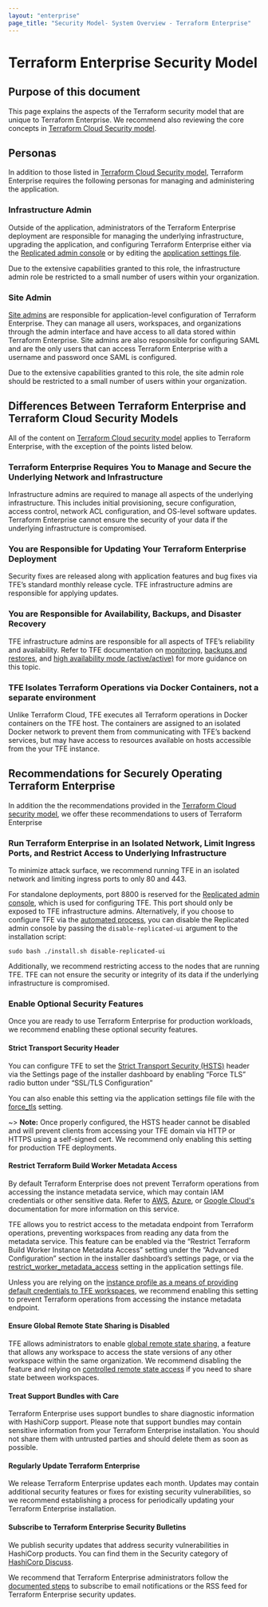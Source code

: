 ```yaml
---
layout: "enterprise"
page_title: "Security Model- System Overview - Terraform Enterprise"
---
```


# Terraform Enterprise Security Model

## Purpose of this document

This page explains the aspects of the Terraform security model that are unique to Terraform Enterprise. We recommend also reviewing the core concepts in [Terraform Cloud Security model](../../cloud/architectural-details/security-model.html).

## Personas

In addition to those listed in [Terraform Cloud Security model](../../cloud/architectural-details/security-model.html), Terraform Enterprise requires the following personas for managing and administering the application.


### Infrastructure Admin

Outside of the application, administrators of the Terraform Enterprise deployment are responsible for managing the underlying infrastructure, upgrading the application, and configuring Terraform Enterprise either via the [Replicated admin console](../install/config.html#system-configuration) or by editing the [application settings file](../install/automating-the-installer.html).

Due to the extensive capabilities granted to this role, the infrastructure admin role be restricted to a small number of users within your organization.

### Site Admin

[Site admins](../admin/admin-access.html) are responsible for application-level configuration of Terraform Enterprise. They can manage all users, workspaces, and organizations through the admin interface and have access to all data stored within Terraform Enterprise. Site admins are also responsible for configuring SAML and are the only users that can access Terraform Enterprise with a username and password once SAML is configured. 

Due to the extensive capabilities granted to this role, the site admin role should be restricted to a small number of users within your organization.


## Differences Between Terraform Enterprise and Terraform Cloud Security Models

All of the content on [Terraform Cloud security model](../../cloud/architectural-details/security-model.html) applies to Terraform Enterprise, with the exception of the points listed below.

### Terraform Enterprise Requires You to Manage and Secure the Underlying Network and Infrastructure

Infrastructure admins are required to manage all aspects of the underlying infrastructure. This includes initial provisioning, secure configuration, access control, network ACL configuration, and OS-level software updates. Terraform Enterprise cannot ensure the security of your data if the underlying infrastructure is compromised.

### You are Responsible for Updating Your Terraform Enterprise Deployment

Security fixes are released along with application features and bug fixes via TFE’s standard monthly release cycle. TFE infrastructure admins are responsible for applying updates.

### You are Responsible for Availability, Backups, and Disaster Recovery

TFE infrastructure admins are responsible for all aspects of TFE’s reliability and availability. Refer to TFE documentation on [monitoring](../admin/monitoring.html), [backups and restores](../admin/backup-restore.html), and [high availability mode (active/active)](../admin/active-active.html) for more guidance on this topic.

### TFE Isolates Terraform Operations via Docker Containers, not a separate environment

Unlike Terraform Cloud, TFE executes all Terraform operations in Docker containers on the TFE host. The containers are assigned to an isolated Docker network to prevent them from communicating with TFE’s backend services, but may have access to resources available on hosts accessible from the your TFE instance. 

## Recommendations for Securely Operating Terraform Enterprise

In addition the the recommendations provided in the [Terraform Cloud security model](../../cloud/architectural-overview/security-model.html), we offer these recommendations to users of Terraform Enterprise 

### Run Terraform Enterprise in an Isolated Network, Limit Ingress Ports, and Restrict Access to Underlying Infrastructure

To minimize attack surface, we recommend running TFE in an isolated network and limiting ingress ports to only 80 and 443. 

For standalone deployments, port 8800 is reserved for the [Replicated admin console](../admin/admin-access.html), which is used for configuring TFE. This port should only be exposed to TFE infrastructure admins. Alternatively, if you choose to configure TFE via the [automated process](../install/automating-the-installer.html), you can disable the Replicated admin console by passing the `disable-replicated-ui` argument to the installation script:

```sudo bash ./install.sh disable-replicated-ui```

Additionally, we recommend restricting access to the nodes that are running TFE. TFE can not ensure the security or integrity of its data if the underlying infrastructure is compromised.

### Enable Optional Security Features

Once you are ready to use Terraform Enterprise for production workloads, we recommend enabling these optional security features.

#### Strict Transport Security Header

You can configure TFE to set the [Strict Transport Security (HSTS)](https://developer.mozilla.org/en-US/docs/Web/HTTP/Headers/Strict-Transport-Security) header via the Settings page of the installer dashboard by enabling “Force TLS” radio button under “SSL/TLS Configuration”

You can also enable this setting via the application settings file file with the [force_tls](../install/automating-the-installer.html#force_tls) setting.

~> **Note:** Once properly configured, the HSTS header cannot be disabled and will prevent clients from accessing your TFE domain via HTTP or HTTPS using a self-signed cert. We recommend only enabling this setting for production TFE deployments.

#### Restrict Terraform Build Worker Metadata Access

By default Terraform Enterprise does not prevent Terraform operations from accessing the instance metadata service, which may contain IAM credentials or other sensitive data. Refer to [AWS](https://docs.aws.amazon.com/AWSEC2/latest/UserGuide/ec2-instance-metadata.html), [Azure](https://docs.microsoft.com/en-us/azure/virtual-machines/windows/instance-metadata-service?tabs=windows), or [Google Cloud's](https://cloud.google.com/compute/docs/storing-retrieving-metadata) documentation for more information on this service.

TFE allows you to restrict access to the metadata endpoint from Terraform operations, preventing workspaces from reading any data from the metadata service. This feature can be enabled via the “Restrict Terraform Build Worker Instance Metadata Access” setting under the “Advanced Configuration” section in the installer dashboard’s settings page, or via the [restrict_worker_metadata_access](../install/automating-the-installer.html#restrict_worker_metadata_access) setting in the application settings file.

Unless you are relying on the [instance profile as a means of providing default credentials to TFE workspaces](../before-installing/index.html#aws-specific-configuration), we recommend enabling this setting to prevent Terraform operations from accessing the instance metadata endpoint. 

#### Ensure Global Remote State Sharing is Disabled

TFE allows administrators to enable [global remote state sharing](../admin/general.html#remote-state-sharing), a feature that allows any workspace to access the state versions of any other workspace within the same organization. We recommend disabling the feature and relying on [controlled remote state access](https://www.hashicorp.com/blog/announcing-controlled-remote-state-access-for-terraform-cloud-and-enterprise) if you need to share state between workspaces.

#### Treat Support Bundles with Care

Terraform Enterprise uses support bundles to share diagnostic information with HashiCorp support. Please note that support bundles may contain sensitive information from your Terraform Enterprise installation. You should not share them with untrusted parties and should delete them as soon as possible.

#### Regularly Update Terraform Enterprise

We release Terraform Enterprise updates each month. Updates may contain additional security features or fixes for existing security vulnerabilities, so we recommend establishing a process for periodically updating your Terraform Enterprise installation.

#### Subscribe to Terraform Enterprise Security Bulletins

We publish security updates that address security vulnerabilities in HashiCorp products. You can find them in the Security category of [HashiCorp Discuss](https://discuss.hashicorp.com/c/security/).

We recommend that Terraform Enterprise administrators follow the [documented steps](https://discuss.hashicorp.com/t/about-hashicorp-security-updates/15330) to subscribe to email notifications or the RSS feed for Terraform Enterprise security updates.
